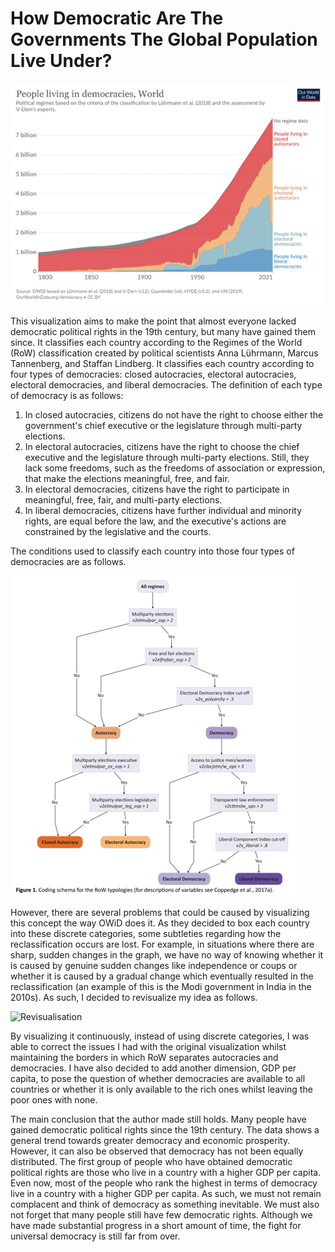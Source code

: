 # How Democratic Are The Governments The Global Population Live Under?

![Untitled](How%20Democratic%20Are%20The%20Governments%20The%20Global%20Popu%20d6a9c4d021a54cea8d8554475abdee8c/Untitled.png)

This visualization aims to make the point that almost everyone lacked democratic political rights in the 19th century, but many have gained them since. It classifies each country according to the Regimes of the World (RoW) classification created by political scientists Anna Lührmann, Marcus Tannenberg, and Staffan Lindberg. It classifies each country according to four types of democracies: closed autocracies, electoral autocracies, electoral democracies, and liberal democracies. The definition of each type of democracy is as follows:

1. In closed autocracies, citizens do not have the right to choose either the government's chief executive or the legislature through multi-party elections.
2. In electoral autocracies, citizens have the right to choose the chief executive and the legislature through multi-party elections. Still, they lack some freedoms, such as the freedoms of association or expression, that make the elections meaningful, free, and fair.
3. In electoral democracies, citizens have the right to participate in meaningful, free, fair, and multi-party elections.
4. In liberal democracies, citizens have further individual and minority rights, are equal before the law, and the executive's actions are constrained by the legislative and the courts.

The conditions used to classify each country into those four types of democracies are as follows.

![Untitled](How%20Democratic%20Are%20The%20Governments%20The%20Global%20Popu%20d6a9c4d021a54cea8d8554475abdee8c/Untitled%201.png)

However, there are several problems that could be caused by visualizing this concept the way OWiD does it. As they decided to box each country into these discrete categories, some subtleties regarding how the reclassification occurs are lost. For example, in situations where there are sharp, sudden changes in the graph, we have no way of knowing whether it is caused by genuine sudden changes like independence or coups or whether it is caused by a gradual change which eventually resulted in the reclassification (an example of this is the Modi government in India in the 2010s).
As such, I decided to revisualize my idea as follows.

![Revisualisation](https://github.com/josepharielct/FDS-Cumulative-Project/blob/bf26de5ea1a2b0cd6d6ac9d328b6ef0e76f35611/How%20Democratic%20Are%20The%20Governments%20The%20Global%20Popu%20d6a9c4d021a54cea8d8554475abdee8c/fds%20gif%20compressed.gif)

By visualizing it continuously, instead of using discrete categories, I was able to correct the issues I had with the original visualization whilst maintaining the borders in which RoW separates autocracies and democracies. I have also decided to add another dimension, GDP per capita, to pose the question of whether democracies are available to all countries or whether it is only available to the rich ones whilst leaving the poor ones with none.

The main conclusion that the author made still holds. Many people have gained democratic political rights since the 19th century. The data shows a general trend towards greater democracy and economic prosperity. However, it can also be observed that democracy has not been equally distributed. The first group of people who have obtained democratic political rights are those who live in a country with a higher GDP per capita. Even now, most of the people who rank the highest in terms of democracy live in a country with a higher GDP per capita. As such, we must not remain complacent and think of democracy as something inevitable. We must also not forget that many people still have few democratic rights. Although we have made substantial progress in a short amount of time, the fight for universal democracy is still far from over.
